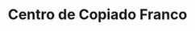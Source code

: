 ---
title: "Centro de Copiado Franco"
url: /ciudad-autonoma-de-buenos-aires/centro-de-copiado-franco/
shop: Kopieren
---